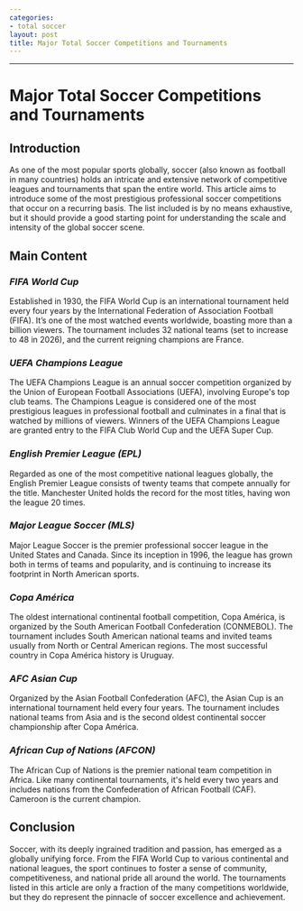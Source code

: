 ```yaml
---
categories:
- total soccer
layout: post
title: Major Total Soccer Competitions and Tournaments
---
```


---
# Major Total Soccer Competitions and Tournaments

## Introduction

As one of the most popular sports globally, soccer (also known as football in many countries) holds an intricate and extensive network of competitive leagues and tournaments that span the entire world. This article aims to introduce some of the most prestigious professional soccer competitions that occur on a recurring basis. The list included is by no means exhaustive, but it should provide a good starting point for understanding the scale and intensity of the global soccer scene.

## Main Content

### _FIFA World Cup_

Established in 1930, the FIFA World Cup is an international tournament held every four years by the International Federation of Association Football (FIFA). It’s one of the most watched events worldwide, boasting more than a billion viewers. The tournament includes 32 national teams (set to increase to 48 in 2026), and the current reigning champions are France.  

### _UEFA Champions League_

The UEFA Champions League is an annual soccer competition organized by the Union of European Football Associations (UEFA), involving Europe's top club teams. The Champions League is considered one of the most prestigious leagues in professional football and culminates in a final that is watched by millions of viewers. Winners of the UEFA Champions League are granted entry to the FIFA Club World Cup and the UEFA Super Cup.

### _English Premier League (EPL)_

Regarded as one of the most competitive national leagues globally, the English Premier League consists of twenty teams that compete annually for the title. Manchester United holds the record for the most titles, having won the league 20 times.

### _Major League Soccer (MLS)_

Major League Soccer is the premier professional soccer league in the United States and Canada. Since its inception in 1996, the league has grown both in terms of teams and popularity, and is continuing to increase its footprint in North American sports.

### _Copa América_

The oldest international continental football competition, Copa América, is organized by the South American Football Confederation (CONMEBOL). The tournament includes South American national teams and invited teams usually from North or Central American regions. The most successful country in Copa América history is Uruguay.

### _AFC Asian Cup_

Organized by the Asian Football Confederation (AFC), the Asian Cup is an international tournament held every four years. The tournament includes national teams from Asia and is the second oldest continental soccer championship after Copa América.

### _African Cup of Nations (AFCON)_

The African Cup of Nations is the premier national team competition in Africa. Like many continental tournaments, it's held every two years and includes nations from the Confederation of African Football (CAF). Cameroon is the current champion.

## Conclusion

Soccer, with its deeply ingrained tradition and passion, has emerged as a globally unifying force. From the FIFA World Cup to various continental and national leagues, the sport continues to foster a sense of community, competitiveness, and national pride all around the world. The tournaments listed in this article are only a fraction of the many competitions worldwide, but they do represent the pinnacle of soccer excellence and achievement.